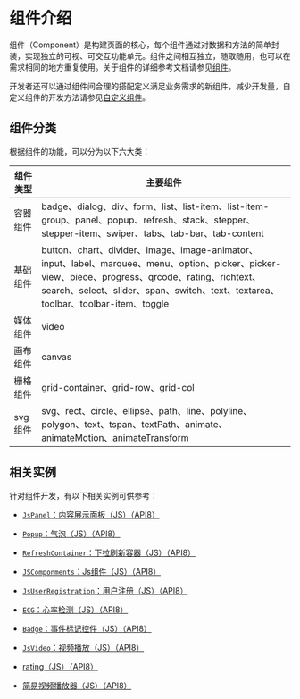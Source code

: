 # 组件介绍

组件（Component）是构建页面的核心，每个组件通过对数据和方法的简单封装，实现独立的可视、可交互功能单元。组件之间相互独立，随取随用，也可以在需求相同的地方重复使用。关于组件的详细参考文档请参见[组件](../reference/arkui-js/js-components-common-attributes.md)。


开发者还可以通过组件间合理的搭配定义满足业务需求的新组件，减少开发量，自定义组件的开发方法请参见[自定义组件](../ui/ui-js-custom-components.md)。


## 组件分类

根据组件的功能，可以分为以下六大类：

| 组件类型 | 主要组件 |
| -------- | -------- |
| 容器组件 | badge、dialog、div、form、list、list-item、list-item-group、panel、popup、refresh、stack、stepper、stepper-item、swiper、tabs、tab-bar、tab-content |
| 基础组件 | button、chart、divider、image、image-animator、input、label、marquee、menu、option、picker、picker-view、piece、progress、qrcode、rating、richtext、search、select、slider、span、switch、text、textarea、toolbar、toolbar-item、toggle |
| 媒体组件 | video |
| 画布组件 | canvas |
| 栅格组件 | grid-container、grid-row、grid-col |
| svg组件 | svg、rect、circle、ellipse、path、line、polyline、polygon、text、tspan、textPath、animate、animateMotion、animateTransform |



## 相关实例

针对组件开发，有以下相关实例可供参考：

- [`JsPanel`：内容展示面板（JS）（API8）](https://gitee.com/openharmony/applications_app_samples/tree/master/UI/JsPanel)

- [`Popup`：气泡（JS）（API8）](https://gitee.com/openharmony/applications_app_samples/tree/master/UI/Popup)

- [`RefreshContainer`：下拉刷新容器（JS）（API8）](https://gitee.com/openharmony/applications_app_samples/tree/master/UI/RefreshContainer)

- [`JSComponments`：Js组件（JS）（API8）](https://gitee.com/openharmony/applications_app_samples/tree/master/UI/JSComponments)

- [`JsUserRegistration`：用户注册（JS）（API8）](https://gitee.com/openharmony/applications_app_samples/tree/master/UI/JsUserRegistration)

- [`ECG`：心率检测（JS）（API8）](https://gitee.com/openharmony/app_samples/tree/master/common/ECG)

- [`Badge`：事件标记控件（JS）（API8）](https://gitee.com/openharmony/app_samples/tree/master/UI/Badge)

- [`JsVideo`：视频播放（JS）（API8）](https://gitee.com/openharmony/applications_app_samples/tree/master/media/JsVideo)

- [rating（JS）（API8）](https://gitee.com/openharmony/codelabs/tree/master/JSUI/RatingApplication)

- [简易视频播放器（JS）（API8）](https://gitee.com/openharmony/codelabs/tree/master/Media/VideoOpenHarmony)
